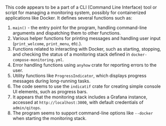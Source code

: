  This code appears to be a part of a CLI (Command Line Interface) tool or script for managing a monitoring system, possibly for containerized applications like Docker. It defines several functions such as:

1. `main()` - the entry point for the program, handling command-line arguments and dispatching them to other functions.
2. Various helper functions for printing messages and handling user input (`print_welcome`, `print_menu`, etc.).
3. Functions related to interacting with Docker, such as starting, stopping, and checking the status of a monitoring stack defined in `docker-compose-monitoring.yml`.
4. Error handling functions using `anyhow` crate for reporting errors to the user.
5. Utility functions like `ProgressIndicator`, which displays progress messages during long-running tasks.
6. The code seems to use the `indicatif` crate for creating simple console UI elements, such as progress bars.
7. It appears that the monitoring stack includes a Grafana instance, accessed at `http://localhost:3000`, with default credentials of `admin/qitops`.
8. The program seems to support command-line options like `--docker` when starting the monitoring stack.
